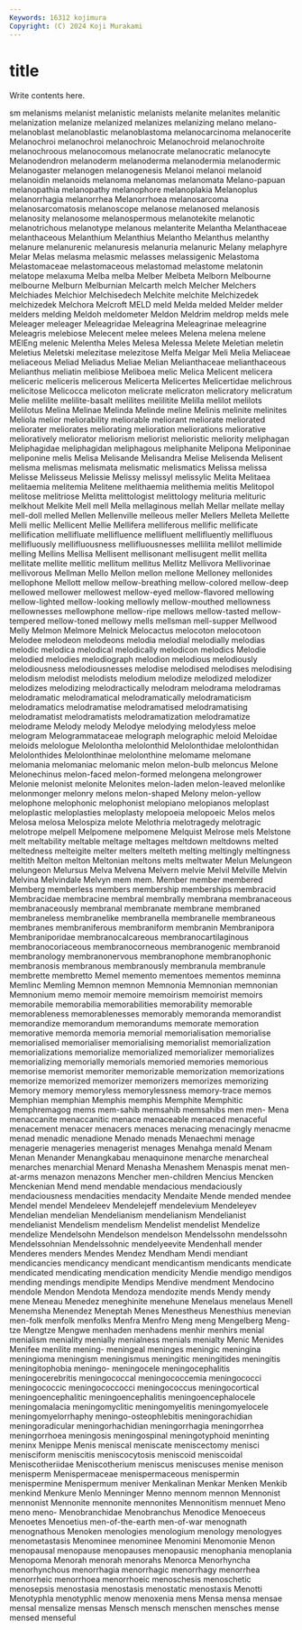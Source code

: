 ```yaml
---
Keywords: 16312 kojimura
Copyright: (C) 2024 Koji Murakami
---
```


# title

Write contents here.



sm melanisms melanist melanistic melanists melanite melanites melanitic
melanization melanize melanized melanizes melanizing melano melano- melanoblast melanoblastic melanoblastoma
melanocarcinoma melanocerite Melanochroi melanochroi melanochroic Melanochroid melanochroite melanochroous melanocomous melanocrate
melanocratic melanocyte Melanodendron melanoderm melanoderma melanodermia melanodermic Melanogaster melanogen melanogenesis
Melanoi melanoi melanoid melanoidin melanoids melanoma melanomas melanomata Melano-papuan melanopathia
melanopathy melanophore melanoplakia Melanoplus melanorrhagia melanorrhea Melanorrhoea melanosarcoma melanosarcomatosis melanoscope
melanose melanosed melanosis melanosity melanosome melanospermous melanotekite melanotic melanotrichous melanotype
melanous melanterite Melantha Melanthaceae melanthaceous Melanthium Melanthius Melantho Melanthus melanthy
melanure melanurenic melanuresis melanuria melanuric Melany melaphyre Melar Melas melasma
melasmic melasses melassigenic Melastoma Melastomaceae melastomaceous melastomad melastome melatonin melatope
melaxuma Melba melba Melber Melbeta Melborn Melbourne melbourne Melburn Melburnian
Melcarth melch Melcher Melchers Melchiades Melchior Melchisedech Melchite melchite Melchizedek
melchizedek Melchora Melcroft MELD meld Melda melded Melder melder melders
melding Meldoh meldometer Meldon Meldrim meldrop melds mele Meleager meleager
Meleagridae Meleagrina Meleagrinae meleagrine Meleagris melebiose Melecent melee melees Melena
melena melene MElEng melenic Melentha Meles Melesa Melessa Melete Meletian
meletin Meletius Meletski melezitase melezitose Melfa Melgar Meli Melia Meliaceae
meliaceous Meliad Meliadus Meliae Melian Melianthaceae melianthaceous Melianthus meliatin melibiose
Meliboea melic Melica Melicent melicera meliceric meliceris melicerous Melicerta Melicertes
Melicertidae melichrous melicitose Melicocca melicoton melicrate melicraton melicratory melicratum Melie
melilite melilite-basalt melilites melilitite Melilla melilot melilots Melilotus Melina Melinae
Melinda Melinde meline Melinis melinite melinites Meliola melior meliorability meliorable
meliorant meliorate meliorated meliorater meliorates meliorating melioration meliorations meliorative melioratively
meliorator meliorism meliorist melioristic meliority meliphagan Meliphagidae meliphagidan meliphagous meliphanite
Melipona Meliponinae meliponine melis Melisa Melisande Melisandra Melise Melisenda Melisent
melisma melismas melismata melismatic melismatics Melissa melissa Melisse Melisseus Melissie
Melissy melissyl melissylic Melita Melitaea melitaemia melitemia Melitene melithaemia melithemia
melitis Melitopol melitose melitriose Melitta melittologist melittology melituria melituric melkhout
Melkite Mell mell Mella mellaginous mellah Mellar mellate mellay mell-doll
melled Mellen Mellenville melleous meller Mellers Melleta Mellette Melli mellic
Mellicent Mellie Mellifera melliferous mellific mellificate mellification mellifluate mellifluence mellifluent
mellifluently mellifluous mellifluously mellifluousness mellifluousnesses mellilita mellilot mellimide melling Mellins
Mellisa Mellisent mellisonant mellisugent mellit mellita mellitate mellite mellitic mellitum
mellitus Mellitz Mellivora Mellivorinae mellivorous Mellman Mello Mellon mellon mellone
Melloney mellonides mellophone Mellott mellow mellow-breathing mellow-colored mellow-deep mellowed mellower
mellowest mellow-eyed mellow-flavored mellowing mellow-lighted mellow-looking mellowly mellow-mouthed mellowness mellownesses
mellowphone mellow-ripe mellows mellow-tasted mellow-tempered mellow-toned mellowy mells mellsman mell-supper
Mellwood Melly Melmon Melmore Melnick Melocactus melocoton melocotoon Melodee melodeon
melodeons melodia melodial melodially melodias melodic melodica melodical melodically melodicon
melodics Melodie melodied melodies melodiograph melodion melodious melodiously melodiousness melodiousnesses
melodise melodised melodises melodising melodism melodist melodists melodium melodize melodized
melodizer melodizes melodizing melodractically melodram melodrama melodramas melodramatic melodramatical melodramatically
melodramaticism melodramatics melodramatise melodramatised melodramatising melodramatist melodramatists melodramatization melodramatize melodrame
Melody melody Melodye melodying melodyless meloe melogram Melogrammataceae melograph melographic
meloid Meloidae meloids melologue Melolontha melolonthid Melolonthidae melolonthidan Melolonthides Melolonthinae
melolonthine melomame melomane melomania melomaniac melomanic melon melon-bulb meloncus Melone
Melonechinus melon-faced melon-formed melongena melongrower Melonie melonist melonite Melonites melon-laden
melon-leaved melonlike melonmonger melonry melons melon-shaped Melony melon-yellow melophone melophonic
melophonist melopiano melopianos meloplast meloplastic meloplasties meloplasty melopoeia melopoeic Melos
melos Melosa melosa Melospiza melote Melothria melotragedy melotragic melotrope melpell
Melpomene melpomene Melquist Melrose mels Melstone melt meltability meltable meltage
meltages meltdown meltdowns melted meltedness melteigite melter melters melteth melting
meltingly meltingness meltith Melton melton Meltonian meltons melts meltwater Melun
Melungeon melungeon Melursus Melva Melvena Melvern melvie Melvil Melville Melvin
Melvina Melvindale Melvyn mem mem. Member member membered Memberg memberless
members membership memberships membracid Membracidae membracine membral membrally membrana membranaceous
membranaceously membranal membranate membrane membraned membraneless membranelike membranella membranelle membraneous
membranes membraniferous membraniform membranin Membranipora Membraniporidae membranocalcareous membranocartilaginous membranocoriaceous membranocorneous
membranogenic membranoid membranology membranonervous membranophone membranophonic membranosis membranous membranously membranula
membranule membrette membretto Memel memento mementoes mementos meminna Memlinc Memling
Memnon memnon Memnonia Memnonian memnonian Memnonium memo memoir memoire memoirism
memoirist memoirs memorabile memorabilia memorabilities memorability memorable memorableness memorablenesses memorably
memoranda memorandist memorandize memorandum memorandums memorate memoration memorative memorda memoria
memorial memorialisation memorialise memorialised memorialiser memorialising memorialist memorialization memorializations memorialize
memorialized memorializer memorializes memorializing memorially memorials memoried memories memorious memorise
memorist memoriter memorizable memorization memorizations memorize memorized memorizer memorizers memorizes
memorizing Memory memory memoryless memorylessness memory-trace memos Memphian memphian Memphis
memphis Memphite Memphitic Memphremagog mems mem-sahib memsahib memsahibs men men-
Mena menaccanite menaccanitic menace menaceable menaced menaceful menacement menacer menacers
menaces menacing menacingly menacme menad menadic menadione Menado menads Menaechmi
menage menagerie menageries menagerist menages Menahga menald Menam Menan Menander
Menangkabau menaquinone menarche menarcheal menarches menarchial Menard Menasha Menashem Menaspis
menat men-at-arms menazon menazons Mencher men-children Mencius Mencken Menckenian Mend
mend mendable mendacious mendaciously mendaciousness mendacities mendacity Mendaite Mende mended
mendee Mendel mendel Mendeleev Mendelejeff mendelevium Mendeleyev Mendelian mendelian Mendelianism
mendelianism Mendelianist mendelianist Mendelism mendelism Mendelist mendelist Mendelize mendelize Mendelsohn
Mendelson mendelson Mendelssohn mendelssohn Mendelssohnian Mendelssohnic mendelyeevite Mendenhall mender Menderes
menders Mendes Mendez Mendham Mendi mendiant mendicancies mendicancy mendicant mendicantism
mendicants mendicate mendicated mendicating mendication mendicity Mendie mendigo mendigos mending
mendings mendipite Mendips Mendive mendment Mendocino mendole Mendon Mendota Mendoza
mendozite mends Mendy mendy mene Meneau Menedez meneghinite menehune Menelaus
menelaus Menell Menemsha Menendez Meneptah Menes Menestheus Menesthius menevian men-folk
menfolk menfolks Menfra Menfro Meng meng Mengelberg Meng-tze Mengtze Mengwe
menhaden menhadens menhir menhirs menial menialism meniality menially menialness menials
menialty Menic Menides Menifee menilite mening- meningeal meninges meningic meningina
meningioma meningism meningismus meningitic meningitides meningitis meningitophobia meningo- meningocele meningocephalitis
meningocerebritis meningococcal meningococcemia meningococci meningococcic meningococcocci meningococcus meningocortical meningoencephalitic meningoencephalitis
meningoencephalocele meningomalacia meningomyclitic meningomyelitis meningomyelocele meningomyelorrhaphy meningo-osteophlebitis meningorachidian meningoradicular meningorhachidian
meningorrhagia meningorrhea meningorrhoea meningosis meningospinal meningotyphoid meninting meninx Menippe Menis
meniscal meniscate meniscectomy menisci menisciform meniscitis meniscocytosis meniscoid meniscoidal Meniscotheriidae
Meniscotherium meniscus meniscuses menise menison menisperm Menispermaceae menispermaceous menispermin menispermine
Menispermum meniver Menkalinan Menkar Menken Menkib menkind Menkure Menlo Menninger
Menno mennom mennon Mennonist mennonist Mennonite mennonite mennonites Mennonitism mennuet
Meno meno meno- Menobranchidae Menobranchus Menodice Menoeceus Menoetes Menoetius men-of-the-earth
men-of-war menognath menognathous Menoken menologies menologium menology menologyes menometastasis Menominee
menominee Menomini Menomonie Menon menopausal menopause menopauses menopausic menophania menoplania
Menopoma Menorah menorah menorahs Menorca Menorhyncha menorhynchous menorrhagia menorrhagic menorrhagy
menorrhea menorrheic menorrhoea menorrhoeic menoschesis menoschetic menosepsis menostasia menostasis menostatic
menostaxis Menotti Menotyphla menotyphlic menow menoxenia mens Mensa mensa mensae
mensal mensalize mensas Mensch mensch menschen mensches mense mensed menseful
